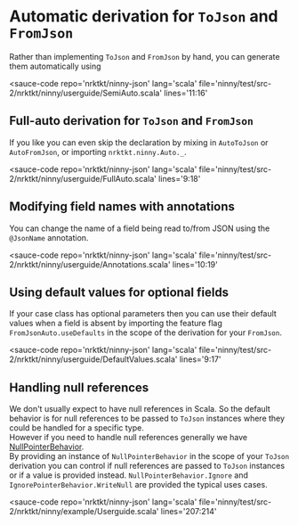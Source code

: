 # Automatic derivation for `ToJson` and `FromJson`

Rather than implementing `ToJson` and `FromJson` by hand, you can generate them automatically using

<sauce-code 
    repo='nrktkt/ninny-json'
    lang='scala'
    file='ninny/test/src-2/nrktkt/ninny/userguide/SemiAuto.scala'
    lines='11:16'
></sauce-code>

## Full-auto derivation for `ToJson` and `FromJson`

If you like you can even skip the declaration by mixing in `AutoToJson` or 
`AutoFromJson`, or importing `nrktkt.ninny.Auto._`.

<sauce-code 
    repo='nrktkt/ninny-json'
    lang='scala'
    file='ninny/test/src-2/nrktkt/ninny/userguide/FullAuto.scala'
    lines='9:18'
></sauce-code>

## Modifying field names with annotations

You can change the name of a field being read to/from JSON using the `@JsonName` annotation.

<sauce-code 
    repo='nrktkt/ninny-json'
    lang='scala'
    file='ninny/test/src-2/nrktkt/ninny/userguide/Annotations.scala'
    lines='10:19'
></sauce-code>

## Using default values for optional fields

If your case class has optional parameters then you can use their default values when a field is absent by importing the feature flag `FromJsonAuto.useDefaults` in the scope of the derivation for your `FromJson`.

<sauce-code 
    repo='nrktkt/ninny-json'
    lang='scala'
    file='ninny/test/src-2/nrktkt/ninny/userguide/DefaultValues.scala'
    lines='9:17'
></sauce-code>

## Handling null references

We don't usually expect to have null references in Scala. So the default behavior is for null references to be passed to `ToJson` instances where they could be handled for a specific type.   
However if you need to handle null references generally we have [NullPointerBehavior](ninny/src-2/nrktkt/ninny/NullPointerBehavior.scala).  
By providing an instance of `NullPointerBehavior` in the scope of your `ToJson` derivation you can control if null references are passed to `ToJson` instances or if a value is provided instead. `NullPointerBehavior.Ignore` and `IgnorePointerBehavior.WriteNull` are provided the typical uses cases.

<sauce-code 
    repo='nrktkt/ninny-json'
    lang='scala'
    file='ninny/test/src-2/nrktkt/ninny/example/Userguide.scala'
    lines='207:214'
></sauce-code>
